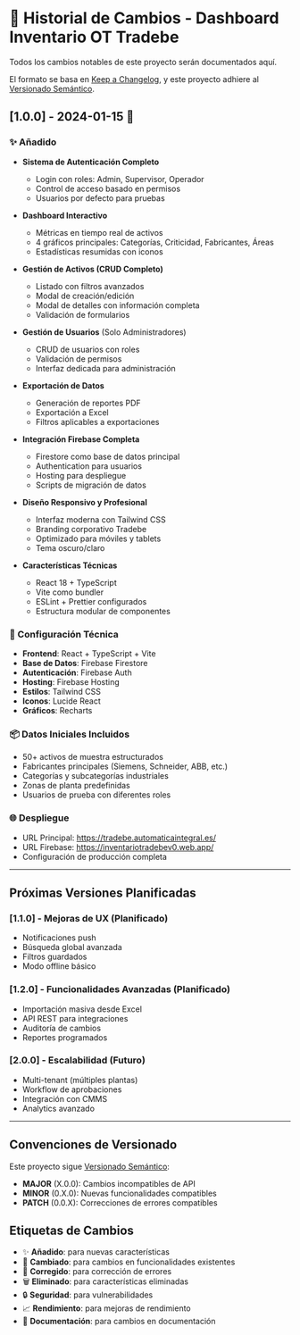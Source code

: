 # 📝 Historial de Cambios - Dashboard Inventario OT Tradebe

Todos los cambios notables de este proyecto serán documentados aquí.

El formato se basa en [Keep a Changelog](https://keepachangelog.com/es-ES/1.0.0/),
y este proyecto adhiere al [Versionado Semántico](https://semver.org/lang/es/).

## [1.0.0] - 2024-01-15 🚀

### ✨ Añadido
- **Sistema de Autenticación Completo**
  - Login con roles: Admin, Supervisor, Operador
  - Control de acceso basado en permisos
  - Usuarios por defecto para pruebas

- **Dashboard Interactivo**
  - Métricas en tiempo real de activos
  - 4 gráficos principales: Categorías, Criticidad, Fabricantes, Áreas
  - Estadísticas resumidas con iconos

- **Gestión de Activos (CRUD Completo)**
  - Listado con filtros avanzados
  - Modal de creación/edición
  - Modal de detalles con información completa
  - Validación de formularios

- **Gestión de Usuarios** (Solo Administradores)
  - CRUD de usuarios con roles
  - Validación de permisos
  - Interfaz dedicada para administración

- **Exportación de Datos**
  - Generación de reportes PDF
  - Exportación a Excel
  - Filtros aplicables a exportaciones

- **Integración Firebase Completa**
  - Firestore como base de datos principal
  - Authentication para usuarios
  - Hosting para despliegue
  - Scripts de migración de datos

- **Diseño Responsivo y Profesional**
  - Interfaz moderna con Tailwind CSS
  - Branding corporativo Tradebe
  - Optimizado para móviles y tablets
  - Tema oscuro/claro

- **Características Técnicas**
  - React 18 + TypeScript
  - Vite como bundler
  - ESLint + Prettier configurados
  - Estructura modular de componentes

### 🔧 Configuración Técnica
- **Frontend**: React + TypeScript + Vite
- **Base de Datos**: Firebase Firestore
- **Autenticación**: Firebase Auth
- **Hosting**: Firebase Hosting
- **Estilos**: Tailwind CSS
- **Iconos**: Lucide React
- **Gráficos**: Recharts

### 📦 Datos Iniciales Incluidos
- 50+ activos de muestra estructurados
- Fabricantes principales (Siemens, Schneider, ABB, etc.)
- Categorías y subcategorías industriales
- Zonas de planta predefinidas
- Usuarios de prueba con diferentes roles

### 🌐 Despliegue
- URL Principal: https://tradebe.automaticaintegral.es/
- URL Firebase: https://inventariotradebev0.web.app/
- Configuración de producción completa

---

## Próximas Versiones Planificadas

### [1.1.0] - Mejoras de UX (Planificado)
- Notificaciones push
- Búsqueda global avanzada
- Filtros guardados
- Modo offline básico

### [1.2.0] - Funcionalidades Avanzadas (Planificado)
- Importación masiva desde Excel
- API REST para integraciones
- Auditoría de cambios
- Reportes programados

### [2.0.0] - Escalabilidad (Futuro)
- Multi-tenant (múltiples plantas)
- Workflow de aprobaciones
- Integración con CMMS
- Analytics avanzado

---

## Convenciones de Versionado

Este proyecto sigue [Versionado Semántico](https://semver.org/lang/es/):

- **MAJOR** (X.0.0): Cambios incompatibles de API
- **MINOR** (0.X.0): Nuevas funcionalidades compatibles
- **PATCH** (0.0.X): Correcciones de errores compatibles

## Etiquetas de Cambios

- ✨ **Añadido**: para nuevas características
- 🔧 **Cambiado**: para cambios en funcionalidades existentes
- 🐛 **Corregido**: para corrección de errores
- 🗑️ **Eliminado**: para características eliminadas
- 🔒 **Seguridad**: para vulnerabilidades
- 📈 **Rendimiento**: para mejoras de rendimiento
- 📝 **Documentación**: para cambios en documentación 
